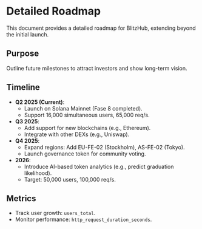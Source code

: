 # Detailed Roadmap

This document provides a detailed roadmap for BlitzHub, extending beyond the initial launch.

## Purpose
Outline future milestones to attract investors and show long-term vision.

## Timeline
- **Q2 2025 (Current)**:
  - Launch on Solana Mainnet (Fase 8 completed).
  - Support 16,000 simultaneous users, 65,000 req/s.
- **Q3 2025**:
  - Add support for new blockchains (e.g., Ethereum).
  - Integrate with other DEXs (e.g., Uniswap).
- **Q4 2025**:
  - Expand regions: Add EU-FE-02 (Stockholm), AS-FE-02 (Tokyo).
  - Launch governance token for community voting.
- **2026**:
  - Introduce AI-based token analytics (e.g., predict graduation likelihood).
  - Target: 50,000 users, 100,000 req/s.

## Metrics
- Track user growth: `users_total`.
- Monitor performance: `http_request_duration_seconds`.
